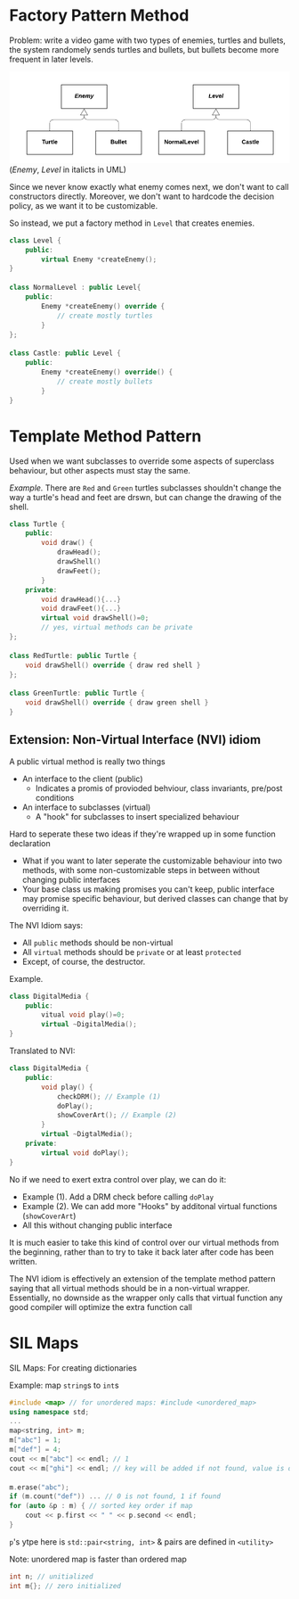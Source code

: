 # Factory Pattern Method
Problem: write a video game with two types of enemies, turtles and bullets, the system randomely sends turtles and bullets, but bullets become more frequent in later levels.

![](images/2022-07-07-12-01-30.png) (*Enemy*, *Level* in italicts in UML)

Since we never know exactly what enemy comes next, we don't want to call constructors directly. Moreover, we don't want to hardcode the decision policy, as we want it to be customizable.

So instead, we put a factory method in `Level` that creates enemies. 

```c++
class Level {
    public:
        virtual Enemy *createEnemy();
}

class NormalLevel : public Level{
    public:
        Enemy *createEnemy() override {
            // create mostly turtles
        }
}; 

class Castle: public Level {
    public:
        Enemy *createEnemy() override() {
            // create mostly bullets
        }
}
```

# Template Method Pattern
Used when we want subclasses to override some aspects of superclass behaviour, but other aspects must stay the same.

*Example.* There are `Red` and `Green` turtles subclasses shouldn't change the way a turtle's head and feet are drswn, but can change the drawing of the shell.

```c++
class Turtle {
    public:
        void draw() {
            drawHead();
            drawShell()
            drawFeet();
        }
    private:
        void drawHead(){...}
        void drawFeet(){...}
        virtual void drawShell()=0;
        // yes, virtual methods can be private
}; 

class RedTurtle: public Turtle {
    void drawShell() override { draw red shell }
}; 

class GreenTurtle: public Turtle {
    void drawShell() override { draw green shell }
}
```

## Extension: Non-Virtual Interface (NVI) idiom
A public virtual method is really two things
- An interface to the client (public)
  - Indicates a promis of provioded behviour, class invariants, pre/post conditions
- An interface to subclasses (virtual)
  - A "hook" for subclasses to insert specialized behaviour

Hard to seperate these two ideas if they're wrapped up in some function declaration

- What if you want to later seperate the customizable behaviour into two methods, with some non-customizable steps in between without changing public interfaces
- Your base class us making promises you can't keep, public interface may promise specific behaviour, but derived classes can change that by overriding it.

The NVI Idiom says:
- All `public` methods should be non-virtual
- All `virtual` methods should be `private` or at least `protected`
- Except, of course, the destructor.

Example. 
```c++
class DigitalMedia {
    public: 
        vitual void play()=0;
        virtual ~DigitalMedia();
}
```

Translated to NVI: 

```c++
class DigitalMedia {
    public: 
        void play() {
            checkDRM(); // Example (1)
            doPlay();
            showCoverArt(); // Example (2)
        }
        virtual ~DigtalMedia();
    private: 
        virtual void doPlay();
}
```

No if we need to exert extra control over play, we can do it: 
- Example (1). Add a DRM check before calling `doPlay`
- Example (2). We can add more "Hooks" by additonal virtual functions (`showCoverArt`)
- All this without changing public interface

It is much easier to take this kind of control over our virtual methods from the beginning, rather than to try to take it back later after code has been written.

The NVI idiom is effectively an extension of the template method pattern saying that all virtual methods should be in a non-virtual wrapper. Essentially, no downside as the wrapper only calls that virtual function any good compiler will optimize the extra function call

# SIL Maps
SIL Maps: For creating dictionaries

Example: map `string`s to `int`s

```c++
#include <map> // for unordered maps: #include <unordered_map>
using namespace std; 
...
map<string, int> m;
m["abc"] = 1;
m["def"] = 4;
cout << m["abc"] << endl; // 1
cout << m["ghi"] << endl; // key will be added if not found, value is default initialized (for ints, 0)

m.erase("abc");
if (m.count("def")) ... // 0 is not found, 1 if found
for (auto &p : m) { // sorted key order if map
    cout << p.first << " " << p.second << endl;
}
```
`p`'s ytpe here is `std::pair<string, int>` & pairs are defined in `<utility>`

Note: unordered map is faster than ordered map

```c++
int n; // unitialized 
int m{}; // zero initialized
```


